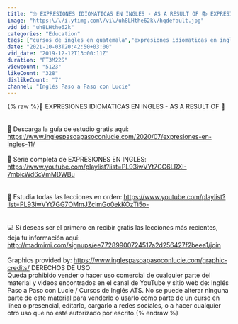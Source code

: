 ```yaml
---
title: "🤓 EXPRESIONES IDIOMATICAS EN INGLES - AS A RESULT OF 📚 EXPRESIONES EN INGLES 📋 MODISMOS"
image: "https:\/\/i.ytimg.com\/vi\/uh8LHthe62k\/hqdefault.jpg"
vid_id: "uh8LHthe62k"
categories: "Education"
tags: ["cursos de ingles en guatemala","expresiones idiomaticas en ingles","modismos en ingles"]
date: "2021-10-03T20:42:50+03:00"
vid_date: "2019-12-12T13:00:11Z"
duration: "PT3M22S"
viewcount: "5123"
likeCount: "328"
dislikeCount: "7"
channel: "Inglés Paso a Paso con Lucie"
---
```

{% raw %}💁 EXPRESIONES IDIOMATICAS EN INGLES - AS A RESULT OF 🙋<br /><br /><br />🔴 Descarga la guía de estudio gratis aquí: <a rel="nofollow" target="blank" href="https://www.inglespasoapasoconlucie.com/2020/07/expresiones-en-ingles-11/">https://www.inglespasoapasoconlucie.com/2020/07/expresiones-en-ingles-11/</a><br /><br />🔴 Serie completa de EXPRESIONES EN INGLES: <a rel="nofollow" target="blank" href="https://www.youtube.com/playlist?list=PL93iwVYt7GG6LRXI-7mbicWd6cVmMDWBu">https://www.youtube.com/playlist?list=PL93iwVYt7GG6LRXI-7mbicWd6cVmMDWBu</a><br /><br /><br />📌 Estudia todas las lecciones en orden: <a rel="nofollow" target="blank" href="https://www.youtube.com/playlist?list=PL93iwVYt7GG7OMmJZclmGo0ekKOzTi5o-">https://www.youtube.com/playlist?list=PL93iwVYt7GG7OMmJZclmGo0ekKOzTi5o-</a><br /><br /><br />💻 Si deseas ser el primero en recibir gratis las lecciones más recientes, deja tu información aquí: <a rel="nofollow" target="blank" href="http://madmimi.com/signups/ee77289900724517a2d256427f2beea1/join">http://madmimi.com/signups/ee77289900724517a2d256427f2beea1/join</a><br /><br />Graphics provided by: <a rel="nofollow" target="blank" href="https://www.inglespasoapasoconlucie.com/graphic-credits/">https://www.inglespasoapasoconlucie.com/graphic-credits/</a> DERECHOS DE USO:<br />Queda prohibido vender o hacer uso comercial de cualquier parte del material y videos encontrados en el canal de YouTube y sitio web de: Inglés Paso a Paso con Lucie / Cursos de Inglés ATS. No se puede alterar ninguna parte de este material para venderlo o usarlo como parte de un curso en línea o presencial, editarlo, cargarlo a redes sociales, o a hacer cualquier otro uso que no esté autorizado por escrito.{% endraw %}
